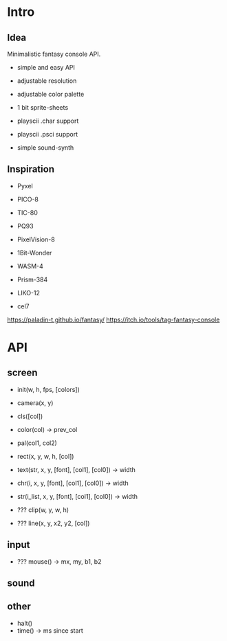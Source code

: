 # Intro

## Idea

Minimalistic fantasy console API.

- simple and easy API
- adjustable resolution
- adjustable color palette
- 1 bit sprite-sheets
- playscii .char support

- playscii .psci support
- simple sound-synth

## Inspiration

- Pyxel
- PICO-8
- TIC-80
- PQ93

- PixelVision-8
- 1Bit-Wonder
- WASM-4
- Prism-384
- LIKO-12
- cel7

https://paladin-t.github.io/fantasy/
https://itch.io/tools/tag-fantasy-console

# API

## screen

- init(w, h, fps, [colors])
- camera(x, y)
- cls([col])
- color(col) -> prev_col
- pal(col1, col2)
- rect(x, y, w, h, [col])

- text(str, x, y, [font], [col1], [col0]) -> width
- chr(i, x, y, [font], [col1], [col0]) -> width
- str(i_list, x, y, [font], [col1], [col0]) -> width

- ??? clip(w, y, w, h)
- ??? line(x, y, x2, y2, [col])

## input

- ??? mouse() -> mx, my, b1, b2

## sound

## other

- halt()
- time() -> ms since start
